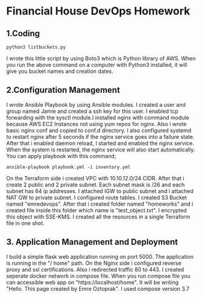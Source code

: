 # Financial House DevOps Homework

## 1.Coding

    python3 listbuckets.py

I wrote this little script by using Boto3 which is Python library of AWS. When you run the above command on a computer with Python3 installed, it will give you bucket names and creation dates.



## 2.Configuration Management


I wrote Ansible Playbook by using Ansible modules. I created a user and group named Jamie and created a ssh key for this user. I enabled tcp forwarding with the sysctl module.I installed nginx with command module because AWS EC2 Instances not using yum repos for nginx. Also i wrote basic nginx conf and copied to conf.d directory. I also configured systemd to restart nginx after 5 seconds if the nginx service goes into a failure state. After that i enabled daemon reload, I started and enabled the nginx service. When the system is restarted, the nginx service will also start automatically. You can apply playbook with this command;


    ansible-playbook playbook.yml -i inventory.yml
    
    
    
On the Terraform side i created VPC with 10.10.12.0/24 CIDR. After that i create 2 public and 2 private subnet. Each subnet mask is /26 and each subnet has 64 ip addresses. I attached IGW to public subnet and i attached NAT GW to private subnet. I configured route tables. I created S3 Bucket named "emredevops". After that i created folder named "homeworks" and i created file inside this folder which name is "test_object.txt". I encrypted this object with SSE-KMS. I created all the resources in a single Terraform file in one shot.


## 3. Application Management and Deployment


I build a simple flask web application running on port 5000. The application is running in the "/ home" path. On the Nginx side i configured reverse proxy and ssl certifications. Also i redirected traffic 80 to 443. I created seperate docker network in compose file. When you run compose file you can accessible web app on "https://localhost/home".  It will be writing "Hello. This page created by Emre Oztoprak". I used compose version 3.7
